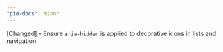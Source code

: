 ```yaml
---
"pie-docs": minor
---
```


[Changed] - Ensure `aria-hidden` is applied to decorative icons in lists and navigation
